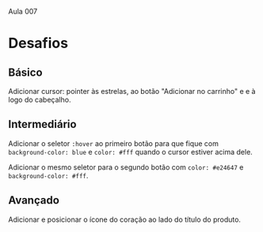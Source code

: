 Aula 007

# Desafios

## Básico

Adicionar cursor: pointer às estrelas, ao botão "Adicionar no carrinho" e e à logo do cabeçalho.

## Intermediário

Adicionar o seletor `:hover` ao primeiro botão para que fique com `background-color: blue` e `color: #fff` quando o cursor estiver acima dele.

Adicionar o mesmo seletor para o segundo botão com `color: #e24647` e `background-color: #fff`.

## Avançado

Adicionar e posicionar o ícone do coração ao lado do título do produto.
